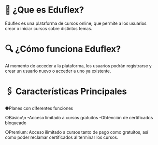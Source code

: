 # 📌 ¿Que es Eduflex?
Eduflex es una plataforma de cursos online, que permite a los usuarios crear o iniciar cursos sobre distintos temas.

# 🔍 ¿Cómo funciona Eduflex?
Al momento de acceder a la plataforma, los usuarios podrán registrarse y crear un usuario nuevo o acceder a uno ya existente.

# 🖇 Características Principales
●Planes con diferentes funciones

○Básico\n
 -Acceso limitado a cursos gratuitos
 -Obtención de certificados bloqueado
 
 ○Premium: Acceso ilimitado a cursos tanto de pago como gratuitos, así como poder reclamar certificados al terminar los cursos.
